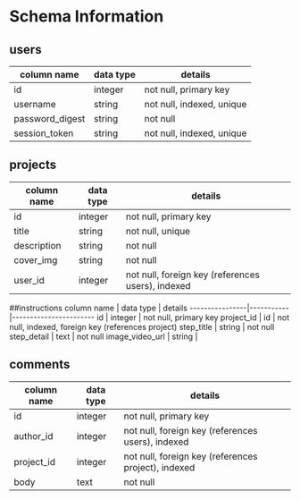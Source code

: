 # Schema Information

## users
column name     | data type | details
----------------|-----------|-----------------------
id              | integer   | not null, primary key
username        | string    | not null, indexed, unique
password_digest | string    | not null
session_token   | string    | not null, indexed, unique


## projects
column name     | data type | details
----------------|-----------|-----------------------
id              | integer   | not null, primary key
title           | string    | not null, unique
description     | string    | not null
cover_img       | string    | not null
user_id         | integer   | not null, foreign key (references users), indexed

##instructions
column name     | data type | details
----------------|-----------|-----------------------
id              | integer   | not null, primary key
project_id      | id        | not null, indexed, foreign key (references project)
step_title      | string    | not null
step_detail     | text      | not null
image_video_url | string    |

## comments
column name | data type | details
------------|-----------|-----------------------
id          | integer   | not null, primary key
author_id   | integer   | not null, foreign key (references users), indexed
project_id  | integer   | not null, foreign key (references project), indexed
body        | text      | not null
